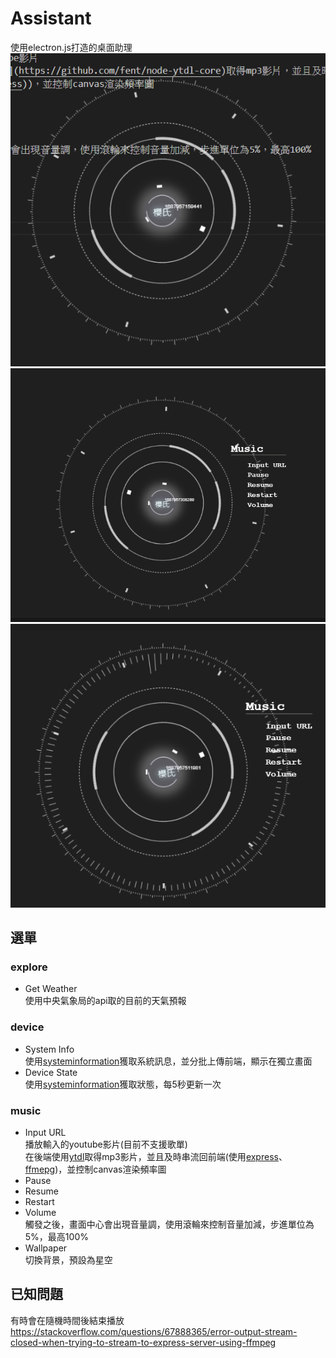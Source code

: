 # Assistant
使用electron.js打造的桌面助理<br>
<img src="./resource/1.png"><br>
<img src="./resource/2.png"><br>
<img src="./resource/3.png"><br>

## 選單
### explore
- Get Weather<br>
    使用中央氣象局的api取的目前的天氣預報
 
### device
- System Info<br>
    使用[systeminformation](https://github.com/sebhildebrandt/systeminformation)獲取系統訊息，並分批上傳前端，顯示在獨立畫面
- Device State<br>
    使用[systeminformation](https://github.com/sebhildebrandt/systeminformation)獲取狀態，每5秒更新一次

### music

- Input URL <br>
    播放輸入的youtube影片(目前不支援歌單)<br>
    在後端使用[ytdl](https://github.com/fent/node-ytdl-core)取得mp3影片，並且及時串流回前端(使用[express](https://github.com/<br>expressjs/express)、[ffmepg](https://ffmpeg.org/))，並控制canvas渲染頻率圖
- Pause
- Resume
- Restart
- Volume<br>
    觸發之後，畫面中心會出現音量調，使用滾輪來控制音量加減，步進單位為5%，最高100%
- Wallpaper<br>
    切換背景，預設為星空
  
## 已知問題
有時會在隨機時間後結束播放<br>
https://stackoverflow.com/questions/67888365/error-output-stream-closed-when-trying-to-stream-to-express-server-using-ffmpeg